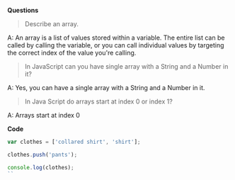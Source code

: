 **Questions**

> Describe an array.

A: An array is a list of values stored within a variable. The entire list can be called by calling the variable, or you can call individual values by targeting the correct index of the value you\'re calling.

> In JavaScript can you have single array with a String and a Number in it?

A: Yes, you can have a single array with a String and a Number in it.

> In Java Script do arrays start at index 0 or index 1?

A: Arrays start at index 0

**Code**
```javascript
var clothes = ['collared shirt', 'shirt'];

clothes.push('pants');

console.log(clothes);
``
